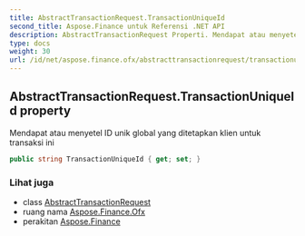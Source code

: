 ```yaml
---
title: AbstractTransactionRequest.TransactionUniqueId
second_title: Aspose.Finance untuk Referensi .NET API
description: AbstractTransactionRequest Properti. Mendapat atau menyetel ID unik global yang ditetapkan klien untuk transaksi ini
type: docs
weight: 30
url: /id/net/aspose.finance.ofx/abstracttransactionrequest/transactionuniqueid/
---
```

## AbstractTransactionRequest.TransactionUniqueId property

Mendapat atau menyetel ID unik global yang ditetapkan klien untuk transaksi ini

```csharp
public string TransactionUniqueId { get; set; }
```

### Lihat juga

* class [AbstractTransactionRequest](../)
* ruang nama [Aspose.Finance.Ofx](../../abstracttransactionrequest/)
* perakitan [Aspose.Finance](../../../)


